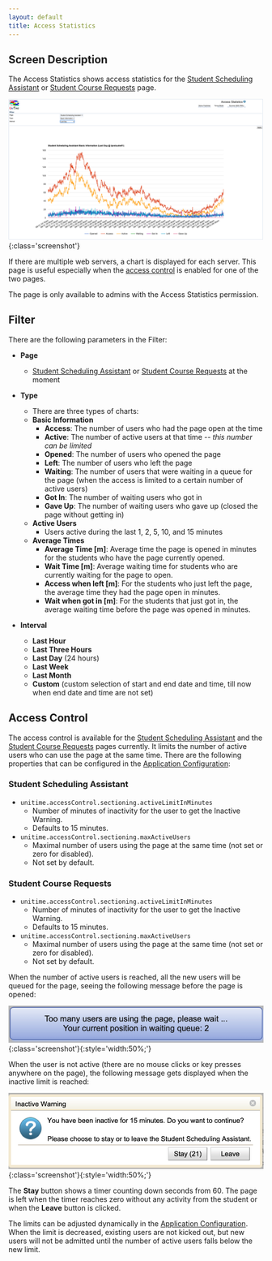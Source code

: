 ```yaml
---
layout: default
title: Access Statistics
---
```



## Screen Description

The Access Statistics shows access statistics for the [Student Scheduling Assistant](student-scheduling-assistant) or [Student Course Requests](student-course-requests) page.

![Access Statistics](images/access-statistics-1.png){:class='screenshot'}

If there are multiple web servers, a chart is displayed for each server. This page is useful especially when the [access control](access-statistics#access-control) is enabled for one of the two pages.

The page is only available to admins with the Access Statistics permission.

## Filter

There are the following parameters in the Filter:

* **Page**
    * [Student Scheduling Assistant](student-scheduling-assistant) or [Student Course Requests](student-course-requests) at the moment

* **Type**
    * There are three types of charts:
    * **Basic Information**
        * **Access**: The number of users who had the page open at the time
        * **Active**: The number of active users at that time *-- this number can be limited*
        * **Opened**: The number of users who opened the page 
        * **Left**: The number of users who left the page
        * **Waiting**: The number of users that were waiting in a queue for the page (when the access is limited to a certain number of active users)
        * **Got In**: The number of waiting users who got in
        * **Gave Up**: The number of waiting users who gave up (closed the page without getting in)
    * **Active Users**
        * Users active during the last 1, 2, 5, 10, and 15 minutes
    * **Average Times**
        * **Average Time [m]**: Average time the page is opened in minutes for the students who have the page currently opened.
        * **Wait Time [m]**: Average waiting time for students who are currently waiting for the page to open.
        * **Access when left [m]**: For the students who just left the page, the average time they had the page open in minutes.
        * **Wait when got in [m]**: For the students that just got in, the average waiting time before the page was opened in minutes.

* **Interval**
    * **Last Hour**
    * **Last Three Hours**
    * **Last Day** (24 hours)
    * **Last Week**
    * **Last Month**
    * **Custom** (custom selection of start and end date and time, till now when end date and time are not set)

## Access Control

The access control is available for the [Student Scheduling Assistant](student-scheduling-assistant) and the [Student Course Requests](student-course-requests) pages currently. It limits the number of active users who can use the page at the same time. There are the following properties that can be configured in the [Application Configuration](application-configuration):

### Student Scheduling Assistant
* `unitime.accessControl.sectioning.activeLimitInMinutes`
    * Number of minutes of inactivity for the user to get the Inactive Warning.
    * Defaults to 15 minutes.
* `unitime.accessControl.sectioning.maxActiveUsers`
    * Maximal number of users using the page at the same time (not set or zero for disabled).
    * Not set by default.

### Student Course Requests
* `unitime.accessControl.sectioning.activeLimitInMinutes`
    * Number of minutes of inactivity for the user to get the Inactive Warning.
    * Defaults to 15 minutes.
* `unitime.accessControl.sectioning.maxActiveUsers`
    * Maximal number of users using the page at the same time (not set or zero for disabled).
    * Not set by default.

When the number of active users is reached, all the new users will be queued for the page, seeing the following message before the page is opened:

![Access Statistics](images/access-statistics-2.png){:class='screenshot'}{:style='width:50%;'}

When the user is not active (there are no mouse clicks or key presses anywhere on the page), the following message gets displayed when the inactive limit is reached:

![Access Statistics](images/access-statistics-3.png){:class='screenshot'}{:style='width:50%;'}

The **Stay** button shows a timer counting down seconds from 60. The page is left when the timer reaches zero without any activity from the student or when the **Leave** button is clicked.

The limits can be adjusted dynamically in the [Application Configuration](application-configuration). When the limit is decreased, existing users are not kicked out, but new users will not be admitted until the number of active users falls below the new limit.
